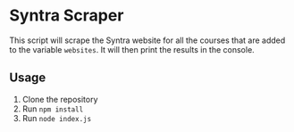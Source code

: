 # Syntra Scraper

This script will scrape the Syntra website for all the courses that are added to the variable `websites`. It will then print the results in the console.

## Usage

1. Clone the repository
2. Run `npm install`
3. Run `node index.js`